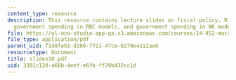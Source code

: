 ```yaml
---
content_type: resource
description: This resource contains lecture slides on fiscal policy, Ricardian equivalence,
  government spending in RBC models, and government spending in NK models.
file: https://ol-ocw-studio-app-qa.s3.amazonaws.com/courses/14-452-macroeconomic-theory-ii-spring-2007/3381c120a66b4eefe6fbff29b432cc1d_slides10.pdf
file_type: application/pdf
parent_uid: f148feb1-d280-7721-47ce-6279e4112ae6
resourcetype: Document
title: slides10.pdf
uid: 3381c120-a66b-4eef-e6fb-ff29b432cc1d
---
```

